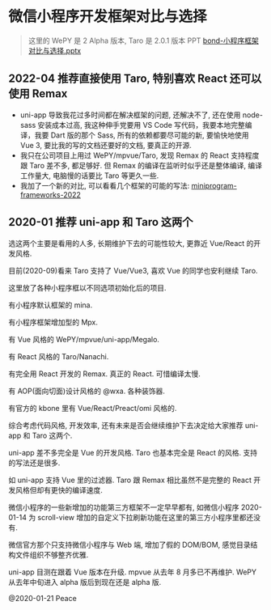# 微信小程序开发框架对比与选择

> 这里的 WePY 是 2 Alpha 版本, Taro 是 2.0.1 版本
> PPT [bond-小程序框架对比与选择.pptx](bond-小程序框架对比与选择.pptx)

## 2022-04 推荐直接使用 Taro, 特别喜欢 React 还可以使用 Remax

- uni-app 导致我花过多时间都在解决框架的问题, 还解决不了, 还在使用 node-sass 安装成本过高, 我这种伸手党要用 VS Code 写代码，我要本地完整编译，我要 Dart 版的那个 Sass, 所有的依赖都要尽可能的新, 要愉快地使用 Vue 3, 要比我的写的文档还要好的文档, 要真正的开源.
- 我只在公司项目上用过 WePY/mpvue/Taro, 发现 Remax 的 React 支持程度跟 Taro 差不多, 都足够好. 但 Remax 的编译在监听时似乎还是整体编译, 编译工作量大, 电脑慢的话要比 Taro 等更久一些.
- 我加了一个新的对比, 可以看看几个框架的可能的写法: [miniprogram-frameworks-2022](https://github.com/shrekuu/miniprogram-frameworks-2022)

## 2020-01 推荐 uni-app 和 Taro 这两个

选这两个主要是看用的人多, 长期维护下去的可能性较大, 更靠近 Vue/React 的开发风格.

目前(2020-09)看来 Taro 支持了 Vue/Vue3, 喜欢 Vue 的同学也安利继续 Taro.

这里放了各种小程序框以不同选项初始化后的项目.

有小程序默认框架的 mina.

有小程序框架增加型的 Mpx.

有 Vue 风格的 WePY/mpvue/uni-app/Megalo.

有 React 风格的 Taro/Nanachi.

有完全用 React 开发的 Remax. 真正的 React. 可惜编译太慢.

有 AOP(面向切面)设计风格的 @wxa. 各种装饰器.

有官方的 kbone 里有 Vue/React/Preact/omi 风格的.

综合考虑代码风格, 开发效率, 还有未来是否会继续维护下去决定给大家推荐 uni-app 和 Taro 这两个.

uni-app 差不多完全是 Vue 的开发风格. Taro 也基本完全是 React 的风格. 支持的写法还是很多.

如 uni-app 支持 Vue 里的过滤器. Taro 跟 Remax 相比虽然不是完整的 React 开发风格但却有更快的编译速度.

微信小程序的一些新增加的功能第三方框架不一定早早都有, 如微信小程序 2020-01-14 为 scroll-view 增加的自定义下拉刷新功能在这里的第三方小程序里都还没有.

微信官方那个只支持微信小程序与 Web 端, 增加了假的 DOM/BOM, 感觉目录结构文件组织不够整齐优雅.

uni-app 目测在跟着 Vue 版本在升级. mpvue 从去年 8 月多已不再维护. WePY 从去年中旬进入  alpha 版后到现在还是 alpha 版.

@2020-01-21 Peace

